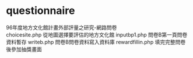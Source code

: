 # questionnaire
96年度地方文化館計畫外部評量之研究-網路問卷 </br>
choicesite.php 從地圖選擇要評估的地方文化館
inputbp1.php 問卷B第一頁問卷資料暫存
writeb.php 問卷B問卷資料寫入資料庫
rewardfillin.php 填完完整問卷後參加抽獎畫面
